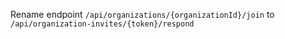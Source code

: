 Rename endpoint `/api/organizations/{organizationId}/join` to
`/api/organization-invites/{token}/respond`
